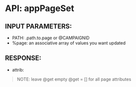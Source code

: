 # API: appPageSet




## INPUT PARAMETERS: ##
  * PATH:  .path.to.page or @CAMPAIGNID
  * %page:  an associative array of values you want updated

## RESPONSE: ##
  * attrib: 

> NOTE:
> leave @get empty @get = [] for all page attributes
> 
